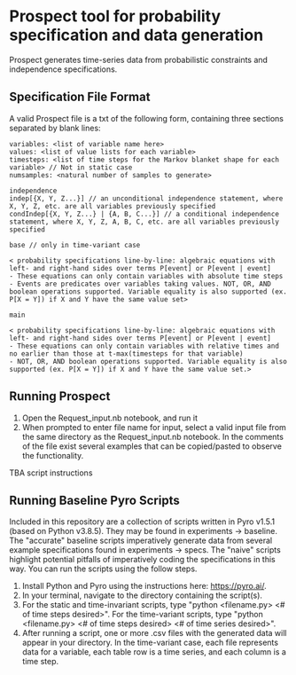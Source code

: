 # Prospect tool for probability specification and data generation
Prospect generates time-series data from probabilistic constraints and independence specifications.

## Specification File Format

A valid Prospect file is a txt of the following form, containing three sections separated by blank lines:

```casetype: <one of "static", "timeinvariant", or "timevariant">  
variables: <list of variable name here>  
values: <list of value lists for each variable>  
timesteps: <list of time steps for the Markov blanket shape for each variable> // Not in static case  
numsamples: <natural number of samples to generate>  

independence  
indep[{X, Y, Z...}] // an unconditional independence statement, where X, Y, Z, etc. are all variables previously specified  
condIndep[{X, Y, Z...} | {A, B, C...}] // a conditional independence statement, where X, Y, Z, A, B, C, etc. are all variables previously specified

base // only in time-variant case

< probability specifications line-by-line: algebraic equations with left- and right-hand sides over terms P[event] or P[event | event]  
- These equations can only contain variables with absolute time steps
- Events are predicates over variables taking values. NOT, OR, AND boolean operations supported. Variable equality is also supported (ex. P[X = Y]) if X and Y have the same value set>

main

< probability specifications line-by-line: algebraic equations with left- and right-hand sides over terms P[event] or P[event | event]  
- These equations can only contain variables with relative times and no earlier than those at t-max(timesteps for that variable)
- NOT, OR, AND boolean operations supported. Variable equality is also supported (ex. P[X = Y]) if X and Y have the same value set.>
```


## Running Prospect
1) Open the Request_input.nb notebook, and run it
2) When prompted to enter file name for input, select a valid input file from the same directory as the Request_input.nb notebook. In the comments of the file exist several examples that can be copied/pasted to observe the functionality.

TBA script instructions

## Running Baseline Pyro Scripts
Included in this repository are a collection of scripts written in Pyro v1.5.1 (based on Python v3.8.5). They may be found in experiments -> baseline. The "accurate" baseline scripts imperatively generate data from several example specifications found in experiments -> specs. The "naive" scripts highlight potential pitfalls of imperatively coding the specifications in this way. You can run the scripts using the follow steps.
1) Install Python and Pyro using the instructions here: https://pyro.ai/.
2) In your terminal, navigate to the directory containing the script(s).
3) For the static and time-invariant scripts, type "python <filename.py> <# of time steps desired>". For the time-variant scripts, type "python <filename.py> <# of time steps desired> <# of time series desired>".
4) After running a script, one or more .csv files with the generated data will appear in your directory. In the time-variant case, each file represents data for a variable, each table row is a time series, and each column is a time step.
